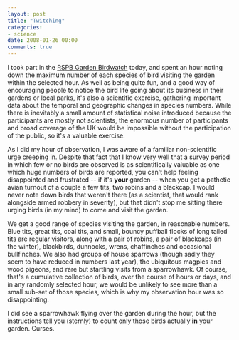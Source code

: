 ```yaml
---
layout: post
title: "Twitching"
categories:
- science
date: 2008-01-26 00:00
comments: true
---
```


<p>I took part in the <a href="http://rspb.org.uk/birdwatch/">RSPB Garden Birdwatch</a> today, and spent an hour noting down the maximum number of each species of bird visiting the garden within the selected hour. As well as being quite fun, and a good way of encouraging people to notice the bird life going about its business in their gardens or local parks, it's also a scientific exercise, gathering important data about the temporal and geographic changes in species numbers. While there is inevitably a small amount of statistical noise introduced because the participants are mostly not scientists, the enormous number of participants and broad coverage of the UK would be impossible without the participation of the public, so it's a valuable exercise.</p>

<p>As I did my hour of observation, I was aware of a familiar non-scientific urge creeping in. Despite that fact that I know very well that a survey period in which few or no birds are observed is as scientifically valuable as one which huge numbers of birds are reported, you can't help feeling disappointed and frustrated -- if it's <strong>your</strong> garden -- when you get a pathetic avian turnout of a couple a few tits, two robins and a blackcap. I would never note down birds that weren't there (as a scientist, that would rank alongside armed robbery in severity), but that didn't stop me sitting there urging birds (in my mind) to come and visit the garden.</p>

<p>We get a good range of species visiting the garden, in reasonable numbers. Blue tits, great tits, coal tits, and small, bouncy puffball flocks of long tailed tits are regular visitors, along with a pair of robins, a pair of blackcaps (in the winter), blackbirds, dunnocks, wrens, chaffinches and occasional bullfinches. We also had groups of house sparrows (though sadly they seem to have reduced in numbers last year), the ubiquitous magpies and wood pigeons, and rare but startling visits from a sparrowhawk. Of course, that's a cumulative collection of birds, over the course of hours or days, and in any randomly selected hour, we would be unlikely to see more than a small sub-set of those species, which is why my observation hour was so disappointing.</p>

<p>I did see a sparrowhawk flying over the garden during the hour, but the instructions tell you (sternly) to count only those birds actually <strong>in</strong> your garden. Curses.</p>


